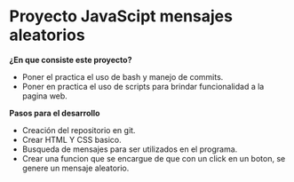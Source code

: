 # Proyecto JavaScipt mensajes aleatorios

**¿En que consiste este proyecto?**
- Poner el practica el uso de bash y manejo de commits.
- Poner en practica el uso de scripts para brindar funcionalidad a la pagina web.

**Pasos para el desarrollo**
- Creación del repositorio en git.
- Crear HTML Y CSS basico.
- Busqueda de mensajes para ser utilizados en el programa.
- Crear una funcion que se encargue de que con un click en un boton, se genere un mensaje aleatorio. 
